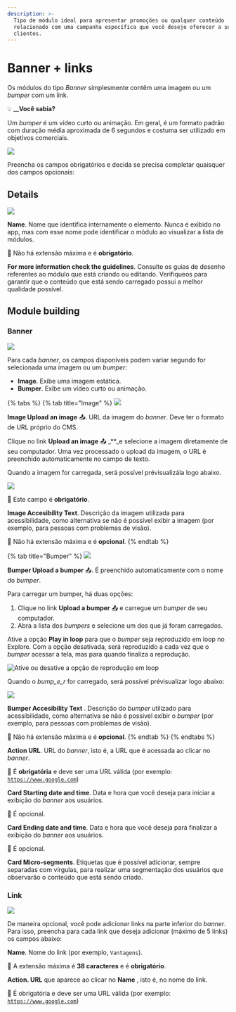 ```yaml
---
description: >-
  Tipo de módulo ideal para apresentar promoções ou qualquer conteúdo
  relacionado com uma campanha específica que você deseje oferecer a seus
  clientes.
---
```


# Banner + links

Os módulos do tipo _Banner_ simplesmente contêm uma imagem ou um _bumper_ com um link.

💡 \_\_**Você sabia?**

Um _bumper_ é um vídeo curto ou animação. Em geral, é um formato padrão com duração média aproximada de 6 segundos e costuma ser utilizado em objetivos comerciais.

![](../../.gitbook/assets/image-57.png)

Preencha os campos obrigatórios e decida se precisa completar quaisquer dos campos opcionais:

## Details

![](../../.gitbook/assets/image-12.png)

**Name**. Nome que identifica internamente o elemento. Nunca é exibido no app, mas com esse nome pode identificar o módulo ao visualizar a lista de módulos.‌

​​🔅 Não há extensão máxima e é **obrigatório**.‌

**For more information check the guidelines**. Consulte os guias de desenho referentes ao módulo que está criando ou editando. Verifiqueos para garantir que o conteúdo que está sendo carregado possui a melhor qualidade possível.

## Module building

### Banner

![](../../.gitbook/assets/image-61.png)

Para cada _banner_, os campos disponíveis podem variar segundo for selecionada uma imagem ou um _bumper_:

* **Image**. Exibe uma imagem estática.
* **Bumper**. Exibe um vídeo curto ou animação.

{% tabs %}
{% tab title="Image" %}
![](../../.gitbook/assets/image-11.png)

**Image Upload an image** 📤. URL da imagem do _banner_. Deve ter o formato de URL próprio do CMS.

Clique no link **Upload an image** 📤 _\*\*_e selecione a imagem diretamente de seu computador. Uma vez processado o upload da imagem, o URL é preenchido automaticamente no campo de texto.

Quando a imagem for carregada, será possível prévisualizála logo abaixo.

![](https://lh4.googleusercontent.com/dULPpwb-XaQ083yWLTZF1G1l_7MO0cW70lM7eg5-ZpMvWyZAPBHjJJpMVNjiTUDtgMy1ng2b_JaSkVRGDZd84K0oSvZnzSS9wp_ddXuGkWXzR2Loo3Pbeio_0pm5ESpRuO28cUhx)

🔅 Este campo é **obrigatório**.

**Image Accesibility Text**. Descrição da imagem utilizada para acessibilidade, como alternativa se não é possível exibir a imagem \(por exemplo, para pessoas com problemas de visão\).

🔅 Não há extensão máxima e é **opcional**.
{% endtab %}

{% tab title="Bumper" %}
![](../../.gitbook/assets/image-21.png)

**Bumper Upload a bumper** 📤. É preenchido automaticamente com o nome do _bumper_.

Para carregar um bumper, há duas opções:

1. Clique no link **Upload a bumper** 📤 e carregue um _bumper_ de seu computador.
2. Abra a lista dos _bumpers_ e selecione um dos que já foram carregados.

Ative a opção **Play in loop** para que o _bumper_ seja reproduzido em loop no Explore. Com a opção desativada, será reproduzido a cada vez que o _bumper_ acessar a tela, mas para quando finaliza a reprodução.

![Ative ou desative a op&#xE7;&#xE3;o de reprodu&#xE7;&#xE3;o em loop](../../.gitbook/assets/image-26.png)

Quando o _bump\_e\_r_ for carregado, será possível prévisualizar logo abaixo:

![](../../.gitbook/assets/image-37.png)

**Bumper Accesibility Text** . Descrição do _bumper_ utilizado para acessibilidade, como alternativa se não é possível exibir o _bumper_ \(por exemplo, para pessoas com problemas de visão\).

🔅 Não há extensão máxima e é **opcional**.
{% endtab %}
{% endtabs %}

**Action URL**. URL do _banner_, isto é, a URL que é acessada ao clicar no _banner_.

🔅 É **obrigatória** e deve ser uma URL válida \(por exemplo: [`https://www.google.com`](https://www.google.com)\)

**Card Starting date and time**. Data e hora que você deseja para iniciar a exibição do _banner_ aos usuários.

🔅 É opcional.

**Card Ending date and time**. Data e hora que você deseja para finalizar a exibição do _banner_ aos usuários.

🔅 É opcional.

**Card Micro-segments**. Etiquetas que é possível adicionar, sempre separadas com vírgulas, para realizar uma segmentação dos usuários que observarão o conteúdo que está sendo criado.

### Link

![](../../.gitbook/assets/image-71.png)

De maneira opcional, você pode adicionar links na parte inferior do _banner_. Para isso, preencha para cada link que deseja adicionar \(máximo de 5 links\) os campos abaixo:

**Name**. Nome do link \(por exemplo, `Vantagens`\).

🔅 A extensão máxima é **38 caracteres** e é **obrigatório**.

**Action. URL** que aparece ao clicar no **Name** , isto é, no nome do link.

🔅 É obrigatória e deve ser uma URL válida \(por exemplo: [`https://www.google.com`](https://www.google.com)\)

